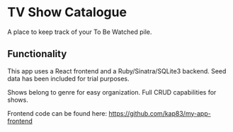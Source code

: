 # TV Show Catalogue 

A place to keep track of your To Be Watched pile.

## Functionality

This app uses a React frontend and a Ruby/Sinatra/SQLite3 backend. Seed data has been included for trial purposes.

Shows belong to genre for easy organization. 
Full CRUD capabilities for shows. 

Frontend code can be found here: https://github.com/kap83/my-app-frontend
